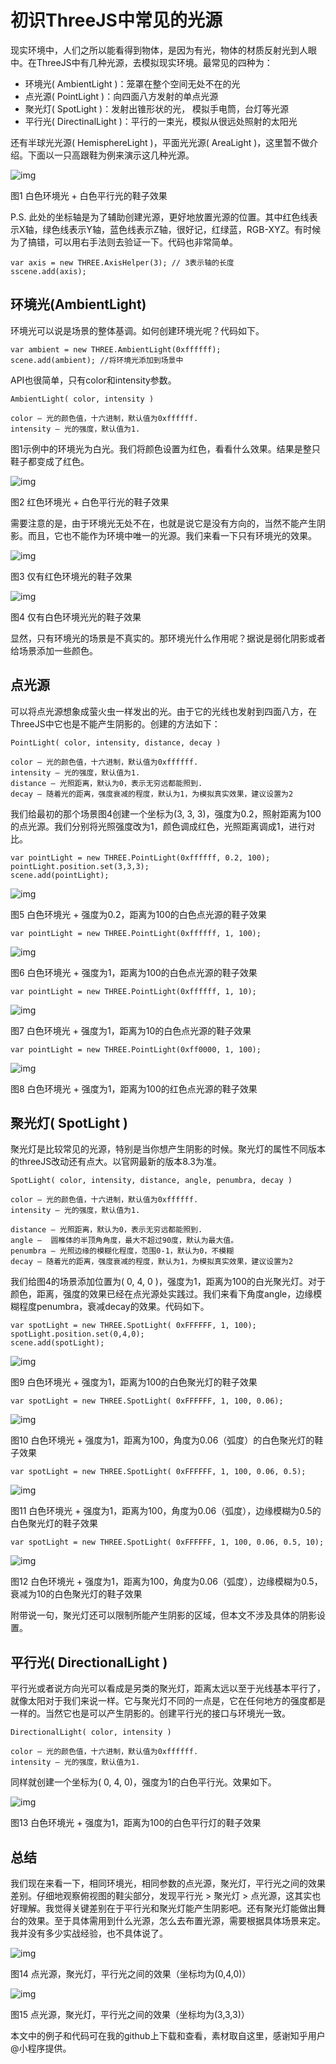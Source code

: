 # 初识ThreeJS中常见的光源

现实环境中，人们之所以能看得到物体，是因为有光，物体的材质反射光到人眼中。在ThreeJS中有几种光源，去模拟现实环境。最常见的四种为：

- 环境光( AmbientLight )：笼罩在整个空间无处不在的光
- 点光源( PointLight )：向四面八方发射的单点光源
- 聚光灯( SpotLight )：发射出锥形状的光， 模拟手电筒，台灯等光源
- 平行光( DirectinalLight )：平行的一束光，模拟从很远处照射的太阳光

还有半球光光源( HemisphereLight )，平面光光源( AreaLight )，这里暂不做介绍。下面以一只高跟鞋为例来演示这几种光源。

![img](../images/three3D/shoes_1.png)

图1 白色环境光 + 白色平行光的鞋子效果

P.S. 此处的坐标轴是为了辅助创建光源，更好地放置光源的位置。其中红色线表示X轴，绿色线表示Y轴，蓝色线表示Z轴，很好记，红绿蓝，RGB-XYZ。有时候为了搞错，可以用右手法则去验证一下。代码也非常简单。

```
var axis = new THREE.AxisHelper(3); // 3表示轴的长度
sscene.add(axis);
```

## 环境光(AmbientLight)

环境光可以说是场景的整体基调。如何创建环境光呢？代码如下。

```
var ambient = new THREE.AmbientLight(0xffffff);
scene.add(ambient); //将环境光添加到场景中
```

API也很简单，只有color和intensity参数。

```
AmbientLight( color, intensity )

color — 光的颜色值，十六进制，默认值为0xffffff.
intensity — 光的强度，默认值为1.
```

图1示例中的环境光为白光。我们将颜色设置为红色，看看什么效果。结果是整只鞋子都变成了红色。

![img](../images/three3D/shoes_2.png)

图2 红色环境光 + 白色平行光的鞋子效果

需要注意的是，由于环境光无处不在，也就是说它是没有方向的，当然不能产生阴影。而且，它也不能作为环境中唯一的光源。我们来看一下只有环境光的效果。

![img](../images/three3D/shoes_3.png)

图3 仅有红色环境光的鞋子效果

![img](../images/three3D/shoes_4.png)

图4 仅有白色环境光光的鞋子效果

显然，只有环境光的场景是不真实的。那环境光什么作用呢？据说是弱化阴影或者给场景添加一些颜色。

## 点光源

可以将点光源想象成萤火虫一样发出的光。由于它的光线也发射到四面八方，在ThreeJS中它也是不能产生阴影的。创建的方法如下：

```
PointLight( color, intensity, distance, decay )

color — 光的颜色值，十六进制，默认值为0xffffff.
intensity — 光的强度，默认值为1.   
distance — 光照距离，默认为0，表示无穷远都能照到.
decay — 随着光的距离，强度衰减的程度，默认为1，为模拟真实效果，建议设置为2
```

我们给最初的那个场景图4创建一个坐标为(3, 3, 3)，强度为0.2，照射距离为100的点光源。我们分别将光照强度改为1，颜色调成红色，光照距离调成1，进行对比。

```
var pointLight = new THREE.PointLight(0xffffff, 0.2, 100);
pointLight.position.set(3,3,3);
scene.add(pointLight);
```

![img](../images/three3D/shoes_5.png)

图5 白色环境光 + 强度为0.2，距离为100的白色点光源的鞋子效果

```
var pointLight = new THREE.PointLight(0xffffff, 1, 100);
```

![img](../images/three3D/shoes_6.png)

图6 白色环境光 + 强度为1，距离为100的白色点光源的鞋子效果

```
var pointLight = new THREE.PointLight(0xffffff, 1, 10);
```

![img](../images/three3D/shoes_7.png)

图7 白色环境光 + 强度为1，距离为10的白色点光源的鞋子效果

```
var pointLight = new THREE.PointLight(0xff0000, 1, 100);
```

![img](../images/three3D/shoes_8.png)

图8 白色环境光 + 强度为1，距离为100的红色点光源的鞋子效果

## 聚光灯( SpotLight )

聚光灯是比较常见的光源，特别是当你想产生阴影的时候。聚光灯的属性不同版本的threeJS改动还有点大。以官网最新的版本8.3为准。

```
SpotLight( color, intensity, distance, angle, penumbra, decay )

color — 光的颜色值，十六进制，默认值为0xffffff.
intensity — 光的强度，默认值为1.   

distance — 光照距离，默认为0，表示无穷远都能照到.
angle —  圆椎体的半顶角角度，最大不超过90度，默认为最大值。
penumbra — 光照边缘的模糊化程度，范围0-1，默认为0，不模糊
decay — 随着光的距离，强度衰减的程度，默认为1，为模拟真实效果，建议设置为2
```

我们给图4的场景添加位置为( 0, 4, 0 )，强度为1，距离为100的白光聚光灯。对于颜色，距离，强度的效果已经在点光源处实践过。我们来看下角度angle，边缘模糊程度penumbra，衰减decay的效果。代码如下。

```
var spotLight = new THREE.SpotLight( 0xFFFFFF, 1, 100);
spotLight.position.set(0,4,0);  
scene.add(spotLight);
```

![img](../images/three3D/shoes_9.png)

图9 白色环境光 + 强度为1，距离为100的白色聚光灯的鞋子效果

```
var spotLight = new THREE.SpotLight( 0xFFFFFF, 1, 100, 0.06);
```

![img](../images/three3D/shoes_10.png)

图10 白色环境光 + 强度为1，距离为100，角度为0.06（弧度）的白色聚光灯的鞋子效果

```
var spotLight = new THREE.SpotLight( 0xFFFFFF, 1, 100, 0.06, 0.5);
```

![img](../images/three3D/shoes_11.png)

图11 白色环境光 + 强度为1，距离为100，角度为0.06（弧度），边缘模糊为0.5的白色聚光灯的鞋子效果

```
var spotLight = new THREE.SpotLight( 0xFFFFFF, 1, 100, 0.06, 0.5, 10);
```

![img](../images/three3D/shoes_12.png)

图12 白色环境光 + 强度为1，距离为100，角度为0.06（弧度），边缘模糊为0.5，衰减为10的白色聚光灯的鞋子效果

附带说一句，聚光灯还可以限制所能产生阴影的区域，但本文不涉及具体的阴影设置。

## 平行光( DirectionalLight )

平行光或者说方向光可以看成是另类的聚光灯，距离太远以至于光线基本平行了，就像太阳对于我们来说一样。它与聚光灯不同的一点是，它在任何地方的强度都是一样的。当然它也是可以产生阴影的。创建平行光的接口与环境光一致。

```
DirectionalLight( color, intensity )

color — 光的颜色值，十六进制，默认值为0xffffff.
intensity — 光的强度，默认值为1.  
```

同样就创建一个坐标为( 0, 4, 0)，强度为1的白色平行光。效果如下。

![img](../images/three3D/shoes_13.png)

图13 白色环境光 + 强度为1，距离为100的白色平行灯的鞋子效果

## 总结

我们现在来看一下，相同环境光，相同参数的点光源，聚光灯，平行光之间的效果差别。仔细地观察俯视图的鞋尖部分，发现平行光 > 聚光灯 > 点光源，这其实也好理解。我觉得关键差别在于平行光和聚光灯能产生阴影吧。还有聚光灯能做出舞台的效果。至于具体需用到什么光源，怎么去布置光源，需要根据具体场景来定。我并没有多少实战经验，也不具体说了。

![img](../images/three3D/shoes_14.png)

图14 点光源，聚光灯，平行光之间的效果（坐标均为(0,4,0)）

![img](../images/three3D/shoes_15.png)

图15 点光源，聚光灯，平行光之间的效果（坐标均为(3,3,3)）

本文中的例子和代码可在我的github上下载和查看，素材取自这里，感谢知乎用户@小程序提供。
